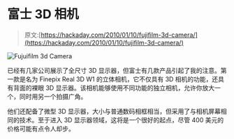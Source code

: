 # 富士 3D 相机

> 原文:[https://hackaday.com/2010/01/10/fujifilm-3d-camera/](https://hackaday.com/2010/01/10/fujifilm-3d-camera/)

![](../Images/e6860209be48d44f4662c979328593cc.png "Fujuifilm 3d Camera")

已经有几家公司展示了全尺寸 3D 显示器，但富士有几款产品引起了我的注意。第一款是名为 Finepix Real 3D W1 的立体相机，它不仅具有 3D 相机的功能，还具有背面的裸眼 3D 显示器。该相机能够使用不同功能的独立相机，允许你放大一个，同时用另一个拍摄广角。

他们还配备了微型 3D 显示器，大小与普通数码相框相当，但采用了与相机屏幕相同的技术。至于进入 3D 显示器领域，这将是一个很好的起点，尽管 400 美元的价格可能有点令人却步。
